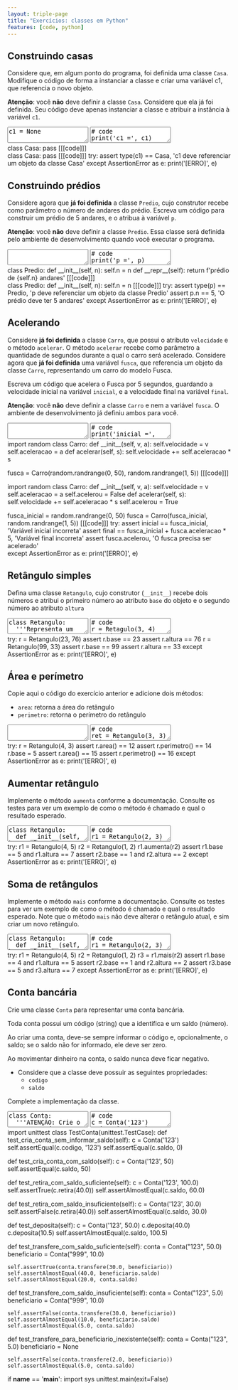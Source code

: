 ```yaml
---
layout: triple-page
title: "Exercícios: classes em Python"
features: [code, python]
---
```


## Construindo casas

Considere que, em algum ponto do programa, foi definida uma classe `Casa`. Modifique o código de forma a instanciar a classe e criar uma variável c1, que referencia o novo objeto.

**Atenção**: você **não** deve definir a classe `Casa`. Considere que ela já foi definida. Seu código deve apenas instanciar a classe e atribuir a instância à variável `c1`.

<textarea class="code lang-python">
c1 = None
</textarea>

<textarea class="stdin">
# code
print('c1 =', c1)
</textarea>

<div class="runtemplate">
class Casa:
  pass
[[[code]]]
</div>

<div class="testcode">
class Casa:
  pass
[[[code]]]
try:
  assert type(c1) == Casa, 'c1 deve referenciar um objeto da classe Casa'
except AssertionError as e:
  print('[ERRO]', e)
</div>

## Construindo prédios

Considere agora que **já foi definida** a classe `Predio`, cujo construtor recebe como parâmetro o número de andares do prédio. Escreva um código para construir um prédio de 5 andares, e o atribua à variável `p`.

**Atenção**: você **não** deve definir a classe `Predio`. Essa classe será definida pelo ambiente de desenvolvimento quando você executar o programa.

<textarea class="code lang-python">
</textarea>

<textarea class="stdin">
# code
print('p =', p)
</textarea>

<div class="runtemplate">
class Predio:
  def __init__(self, n):
    self.n = n
  def __repr__(self):
    return f'prédio de {self.n} andares'
[[[code]]]
</div>

<div class="testcode">
class Predio:
  def __init__(self, n):
    self.n = n
[[[code]]]
try:
  assert type(p) == Predio, 'p deve referenciar um objeto da classe Predio'
  assert p.n == 5, 'O prédio deve ter 5 andares'
except AssertionError as e:
  print('[ERRO]', e)
</div>

## Acelerando

Considere **já foi definida** a classe `Carro`, que possui o atributo `velocidade` e o método `acelerar`. O método `acelerar` recebe como parâmetro a quantidade de segundos durante a qual o carro será acelerado. Considere agora que **já foi definida** uma variável `fusca`, que referencia um objeto da classe `Carro`, representando um carro do modelo Fusca.

Escreva um código que acelera o Fusca por 5 segundos, guardando a velocidade inicial na variável `inicial`, e a velocidade final na variável `final`.

**Atenção**: você **não** deve definir a classe `Carro` e nem a variável `fusca`. O ambiente de desenvolvimento já definiu ambos para você.

<textarea class="code lang-python">
</textarea>

<textarea class="stdin">
# code
print('inicial =', inicial)
print('final =', final)
</textarea>

<div class="runtemplate">
import random
class Carro:
  def __init__(self, v, a):
    self.velocidade = v
    self.aceleracao = a
  def acelerar(self, s):
    self.velocidade += self.aceleracao * s

fusca = Carro(random.randrange(0, 50), random.randrange(1, 5))
[[[code]]]
</div>

<div class="testcode">
import random
class Carro:
  def __init__(self, v, a):
    self.velocidade = v
    self.aceleracao = a
    self.acelerou = False
  def acelerar(self, s):
    self.velocidade += self.aceleracao * s
    self.acelerou = True

fusca_inicial = random.randrange(0, 50)
fusca = Carro(fusca_inicial, random.randrange(1, 5))
[[[code]]]
try:
  assert inicial == fusca_inicial, 'Variável inicial incorreta'
  assert final == fusca_inicial + fusca.aceleracao * 5, 'Variável final incorreta'
  assert fusca.acelerou, 'O fusca precisa ser acelerado'  
except AssertionError as e:
  print('[ERRO]', e)
</div>

## Retângulo simples

Defina uma classe `Retangulo`, cujo construtor (`__init__`) recebe dois números e atribui o primeiro número ao atributo `base` do objeto e o segundo número ao atributo `altura`

<textarea class="code lang-python">
class Retangulo:
  '''Representa um retângulo, com base e altura'''

  def __init__(self, b, a):
    '''
    Altera base e altura para os
    valores fornecidos como parâmetro
    '''
</textarea>

<textarea class="stdin">
# code
r = Retagulo(3, 4)
print('Base: ', r.base)
print('Altura: ', r.altura)
</textarea>


<div class="testcode">
try:  
  r = Retangulo(23, 76)
  assert r.base == 23
  assert r.altura == 76
  r = Retangulo(99, 33)
  assert r.base == 99
  assert r.altura == 33
except AssertionError as e:
  print('[ERRO]', e)
</div>

</textarea>

## Área e perímetro

Copie aqui o código do exercício anterior e adicione dois métodos:

- `area`: retorna a área do retângulo
- `perimetro`: retorna o perímetro do retângulo

<textarea class="code lang-python">
</textarea>

<textarea class="stdin">
# code
ret = Retangulo(3, 3)
print('Área: ', ret.area())
print('Perímetro: ', ret.perimetro())
</textarea>

<div class="testcode">
try:
  r = Retangulo(4, 3)
  assert r.area() == 12
  assert r.perimetro() == 14
  r.base = 5
  assert r.area() == 15
  assert r.perimetro() == 16
except AssertionError as e:
  print('[ERRO]', e)
</div>

## Aumentar retângulo

Implemente o método `aumenta` conforme a documentação. Consulte os testes para ver um exemplo de como o método é chamado e qual o resultado esperado.

<textarea class="code lang-python">
class Retangulo:
  def __init__(self, base, altura):
    self.base = base
    self.altura = altura
  def aumenta(self, outro):
    '''
    Redimensiona este retângulo, cujas dimensões
    passam a ser a soma das suas dimensões originais
    com as dimensões de outro retângulo, passado
    como parâmetro
    '''

    
</textarea>

<textarea class="stdin">
# code
r1 = Retangulo(2, 3)
r2 = Retangulo(1, 2)
r1.aumenta(r2)
print('Base: ', r1.base) # 3
print('Altura: ', r1.altura) # 5
</textarea>

<div class="testcode">
try:
  r1 = Retangulo(4, 5)
  r2 = Retangulo(1, 2)
  r1.aumenta(r2)
  assert r1.base == 5 and r1.altura == 7
  assert r2.base == 1 and r2.altura == 2
except AssertionError as e:
  print('[ERRO]', e)
</div>

## Soma de retângulos

Implemente o método `mais` conforme a documentação. Consulte os testes para ver um exemplo de como o método é chamado e qual o resultado esperado. Note que o método `mais` não deve alterar o retângulo atual, e sim criar um novo retângulo.

<textarea class="code lang-python">
class Retangulo:
  def __init__(self, base, altura):
    self.base = base
    self.altura = altura
  def mais(self, outro):
    '''
    Retorna um novo retângulo, cujas dimensões são
    a soma das dimensões deste retângulo com as
    dimensões de outro retângulo, passado como
    parâmetro
    '''

</textarea>

<textarea class="stdin">
# code
r1 = Retangulo(2, 3)
r2 = Retangulo(1, 2)
r = r1.mais(r2)
print('Base: ', r.base) # 3
print('Altura: ', r.altura) # 5
</textarea>


<div class="testcode">
try:
  r1 = Retangulo(4, 5)
  r2 = Retangulo(1, 2)
  r3 = r1.mais(r2)
  assert r1.base == 4 and r1.altura == 5
  assert r2.base == 1 and r2.altura == 2
  assert r3.base == 5 and r3.altura == 7
except AssertionError as e:
  print('[ERRO]', e)
</div>

## Conta bancária

Crie uma classe `Conta` para representar uma conta bancária.

Toda conta possui um código (string) que a identifica e um saldo (número).

Ao criar uma conta, deve-se sempre informar o código e, opcionalmente, o saldo; se o saldo não for informado, ele deve ser zero.

Ao movimentar dinheiro na conta, o saldo nunca deve ficar negativo.

+ Considere que a classe deve possuir as seguintes propriedades:
  - `codigo`
  - `saldo`

Complete a implementação da classe.

<textarea class="code lang-python">
class Conta:
  '''ATENÇÃO: Crie o construtor da classe'''

  def deposita(self, quantia):
    '''
    Adiciona a quantia ao saldo da conta.
    :param quantia: quantia a ser depositada
    '''
  
  def retira(self, quantia):
    '''
    Subtrai a quantia do saldo da conta, a menos que o saldo seja insuficiente
    (isto é, menor que a quantia).
    :param quantia: quantia a ser retirada
    :return: `True` se a quantia foi retirada, `False` caso contrário
    '''
  
  def transfere(self, quantia, beneficiario):
    '''
    Transfere a quantia da conta atual para a conta do beneficiário,
    a menos que o saldo da conta atual seja insuficiente (ou ainda se
    o parâmetro `beneficiario` for `None`). 
    :param quantia: quantia a ser retirada
    :param beneficiario: conta do beneficiário
    :return: `True` se a transferência foi realizada, `False` caso contrário
    '''



</textarea>

<textarea class="stdin">
# code
c = Conta('123')
c.deposita(50.0)
print(c.retira(20.0)) # True
print(c.saldo) # 30.0

outra = Conta('456')
print(c.transfere(30.0, outra)) # True
print(c.saldo) # 0.0
print(outra.saldo) # 30.0
</textarea>


<div class="testcode">
import unittest
class TestConta(unittest.TestCase):
  def test_cria_conta_sem_informar_saldo(self):
    c = Conta('123')
    self.assertEqual(c.codigo, '123')
    self.assertEqual(c.saldo, 0)

  def test_cria_conta_com_saldo(self):
    c = Conta('123', 50)
    self.assertEqual(c.saldo, 50)
  
  def test_retira_com_saldo_suficiente(self):
    c = Conta('123', 100.0)
    self.assertTrue(c.retira(40.0))
    self.assertAlmostEqual(c.saldo, 60.0)
  
  def test_retira_com_saldo_insuficiente(self):
    c = Conta('123', 30.0)
    self.assertFalse(c.retira(40.0))
    self.assertAlmostEqual(c.saldo, 30.0)

  def test_deposita(self):
    c = Conta('123', 50.0)
    c.deposita(40.0)
    c.deposita(10.5)
    self.assertAlmostEqual(c.saldo, 100.5)
  
  def test_transfere_com_saldo_suficiente(self):
    conta = Conta("123", 50.0)
    beneficiario = Conta("999", 10.0)
    
    self.assertTrue(conta.transfere(30.0, beneficiario))
    self.assertAlmostEqual(40.0, beneficiario.saldo)
    self.assertAlmostEqual(20.0, conta.saldo)

  def test_transfere_com_saldo_insuficiente(self):
    conta = Conta("123", 5.0)
    beneficiario = Conta("999", 10.0)
    
    self.assertFalse(conta.transfere(30.0, beneficiario))
    self.assertAlmostEqual(10.0, beneficiario.saldo)
    self.assertAlmostEqual(5.0, conta.saldo)

  
  def test_transfere_para_beneficiario_inexistente(self):
    conta = Conta("123", 5.0)
    beneficiario = None
    
    self.assertFalse(conta.transfere(2.0, beneficiario))
    self.assertAlmostEqual(5.0, conta.saldo)

if __name__ == '__main__':
  import sys
  unittest.main(exit=False)
</div>

